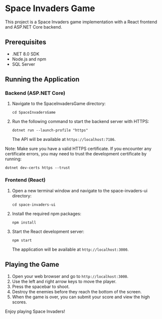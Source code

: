 # Space Invaders Game

This project is a Space Invaders game implementation with a React frontend and ASP.NET Core backend.

## Prerequisites

- .NET 8.0 SDK
- Node.js and npm
- SQL Server

## Running the Application

### Backend (ASP.NET Core)

1. Navigate to the SpaceInvadersGame directory:
   ```
   cd SpaceInvadersGame
   ```

2. Run the following command to start the backend server with HTTPS:
   ```
   dotnet run --launch-profile "https"
   ```

   The API will be available at `https://localhost:7186`.

Note: Make sure you have a valid HTTPS certificate. If you encounter any certificate errors, you may need to trust the development certificate by running:
```
dotnet dev-certs https --trust
```

### Frontend (React)

1. Open a new terminal window and navigate to the space-invaders-ui directory:
   ```
   cd space-invaders-ui
   ```

2. Install the required npm packages:
   ```
   npm install
   ```

3. Start the React development server:
   ```
   npm start
   ```

   The application will be available at `http://localhost:3000`.

## Playing the Game

1. Open your web browser and go to `http://localhost:3000`.
2. Use the left and right arrow keys to move the player.
3. Press the spacebar to shoot.
4. Destroy the enemies before they reach the bottom of the screen.
5. When the game is over, you can submit your score and view the high scores.

Enjoy playing Space Invaders!

